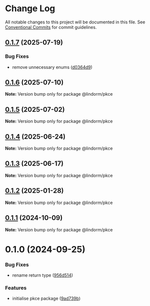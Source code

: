 # Change Log

All notable changes to this project will be documented in this file.
See [Conventional Commits](https://conventionalcommits.org) for commit guidelines.

## [0.1.7](https://github.com/lindorm-io/monorepo/compare/@lindorm/pkce@0.1.6...@lindorm/pkce@0.1.7) (2025-07-19)

### Bug Fixes

- remove unnecessary enums ([d0364d9](https://github.com/lindorm-io/monorepo/commit/d0364d97ad0dc621a1020d4ddba8d3a87959838d))

## [0.1.6](https://github.com/lindorm-io/monorepo/compare/@lindorm/pkce@0.1.5...@lindorm/pkce@0.1.6) (2025-07-10)

**Note:** Version bump only for package @lindorm/pkce

## [0.1.5](https://github.com/lindorm-io/monorepo/compare/@lindorm/pkce@0.1.4...@lindorm/pkce@0.1.5) (2025-07-02)

**Note:** Version bump only for package @lindorm/pkce

## [0.1.4](https://github.com/lindorm-io/monorepo/compare/@lindorm/pkce@0.1.3...@lindorm/pkce@0.1.4) (2025-06-24)

**Note:** Version bump only for package @lindorm/pkce

## [0.1.3](https://github.com/lindorm-io/monorepo/compare/@lindorm/pkce@0.1.2...@lindorm/pkce@0.1.3) (2025-06-17)

**Note:** Version bump only for package @lindorm/pkce

## [0.1.2](https://github.com/lindorm-io/monorepo/compare/@lindorm/pkce@0.1.1...@lindorm/pkce@0.1.2) (2025-01-28)

**Note:** Version bump only for package @lindorm/pkce

## [0.1.1](https://github.com/lindorm-io/monorepo/compare/@lindorm/pkce@0.1.0...@lindorm/pkce@0.1.1) (2024-10-09)

**Note:** Version bump only for package @lindorm/pkce

# 0.1.0 (2024-09-25)

### Bug Fixes

- rename return type ([956d514](https://github.com/lindorm-io/monorepo/commit/956d51432015cfbccd90ad4657460c85fe122de1))

### Features

- initialise pkce package ([9ad739b](https://github.com/lindorm-io/monorepo/commit/9ad739b16eaf7b1cae331c0fb80d4e5b63e23d9b))

